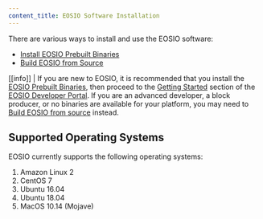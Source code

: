 ```yaml
---
content_title: EOSIO Software Installation
---
```


There are various ways to install and use the EOSIO software:

* [Install EOSIO Prebuilt Binaries](00_install-prebuilt-binaries.md)
* [Build EOSIO from Source](01_build-from-source/index.md)

[[info]]
| If you are new to EOSIO, it is recommended that you install the [EOSIO Prebuilt Binaries](00_install-prebuilt-binaries.md), then proceed to the [Getting Started](https://developers.eos.io/eosio-home/docs/) section of the [EOSIO Developer Portal](https://developers.eos.io/). If you are an advanced developer, a block producer, or no binaries are available for your platform, you may need to [Build EOSIO from source](01_build-from-source/index.md) instead.

## Supported Operating Systems

EOSIO currently supports the following operating systems:

1. Amazon Linux 2
2. CentOS 7
3. Ubuntu 16.04
4. Ubuntu 18.04
5. MacOS 10.14 (Mojave)
